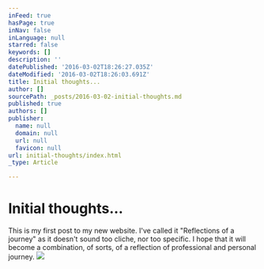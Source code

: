 ```yaml
---
inFeed: true
hasPage: true
inNav: false
inLanguage: null
starred: false
keywords: []
description: ''
datePublished: '2016-03-02T18:26:27.035Z'
dateModified: '2016-03-02T18:26:03.691Z'
title: Initial thoughts...
author: []
sourcePath: _posts/2016-03-02-initial-thoughts.md
published: true
authors: []
publisher:
  name: null
  domain: null
  url: null
  favicon: null
url: initial-thoughts/index.html
_type: Article

---
```

# Initial thoughts...

This is my first post to my new website. I've called it "Reflections of a journey" as it doesn't sound too cliche, nor too specific. I hope that it will become a combination, of sorts, of a reflection of professional and personal journey. ![](https://the-grid-user-content.s3-us-west-2.amazonaws.com/425c2a3b-b19f-4334-81c5-647397d757ad.png)
